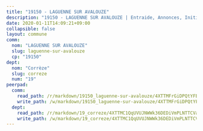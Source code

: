 ```yaml
---
title: "19150 - LAGUENNE SUR AVALOUZE"
description: "19150 - LAGUENNE SUR AVALOUZE | Entraide, Annonces, Initiatives"
date: 2020-01-11T14:09:21+09:00
collapsible: false
layout: commune
comm:
  nom: "LAGUENNE SUR AVALOUZE"
  slug: laguenne-sur-avalouze
  cp: "19150"
dept:
  nom: "Corrèze"
  slug: correze
  num: "19"
peerpad:
  comm:
    read_path: /r/markdown/19150_laguenne-sur-avalouze/4XTTMFrGiDPQtYFBq1G11zi852MUweAwoNG2B3nbSSCV8RG6r
    write_path: /w/markdown/19150_laguenne-sur-avalouze/4XTTMFrGiDPQtYFBq1G11zi852MUweAwoNG2B3nbSSCV8RG6r-K3TgThmwur7iCDpuKtRAvh3jMVw3Lr7GZop71vDQwZ7TTHJm7ut249ijm6RiaRus17QabWt1tkL29sqrX12TUMTPY5X2HrgsXZt9FTPJSWtSydTkByEqrLj19YchBJtkdoJkxWuU
  dept:
    read_path: /r/markdown/19_correze/4XTTMC1QqUVUJNWWk36DEDiVmPLNTTCVay5E5gwEvpSf36VsS
    write_path: /w/markdown/19_correze/4XTTMC1QqUVUJNWWk36DEDiVmPLNTTCVay5E5gwEvpSf36VsS-K3TgUzu4fqyixiBZaA5Ejd2iCC9xJnV2MqYc8L2r22c4qVWWx9VnJmMAAFTQjLmwLDBGZ9pgHdAtPGZHV6pZb6y2bhgaqXFUJ1Fp1QgihzJpszTr9ow8JcXoeYzTUZfY7Rzzn9sS
---
```


